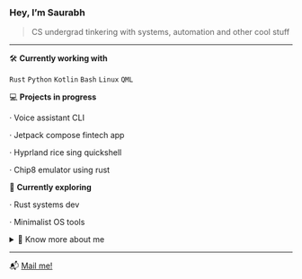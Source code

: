 ### Hey, I’m Saurabh 

> CS undergrad tinkering with systems, automation and other cool stuff

---

🛠️ **Currently working with**  

`Rust`  `Python`  `Kotlin`  `Bash`  `Linux`  `QML`

💻 **Projects in progress**

· Voice assistant CLI  

· Jetpack compose fintech app  

· Hyprland rice sing quickshell

· Chip8 emulator using rust 

🌱 **Currently exploring**

· Rust systems dev  

· Minimalist OS tools

<details>
  <summary>🐧 Know more about me</summary>

- I use arch linux btw

- Did I tell you I use arch?

</details>

---

📬 [Mail me!](mailto:meledo@duck.com)
